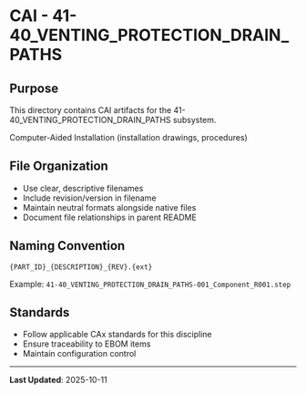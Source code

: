 # CAI - 41-40_VENTING_PROTECTION_DRAIN_PATHS

## Purpose

This directory contains CAI artifacts for the 41-40_VENTING_PROTECTION_DRAIN_PATHS subsystem.

Computer-Aided Installation (installation drawings, procedures)

## File Organization

- Use clear, descriptive filenames
- Include revision/version in filename
- Maintain neutral formats alongside native files
- Document file relationships in parent README

## Naming Convention

```
{PART_ID}_{DESCRIPTION}_{REV}.{ext}
```

Example: `41-40_VENTING_PROTECTION_DRAIN_PATHS-001_Component_R001.step`

## Standards

- Follow applicable CAx standards for this discipline
- Ensure traceability to EBOM items
- Maintain configuration control

---

**Last Updated**: 2025-10-11
